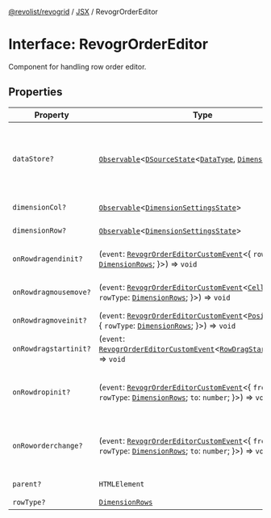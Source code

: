 [@revolist/revogrid](README.md) / [JSX](Namespace.JSX.md) / RevogrOrderEditor

# Interface: RevogrOrderEditor

Component for handling row order editor.

## Properties

| Property | Type | Description | Defined in |
| ------ | ------ | ------ | ------ |
| `dataStore?` | [`Observable`](TypeAlias.Observable.md)\<[`DSourceState`](TypeAlias.DSourceState.md)\<[`DataType`](TypeAlias.DataType.md), [`DimensionRows`](TypeAlias.DimensionRows.md)\>\> | Static stores, not expected to change during component lifetime | [src/components.d.ts:1970](https://github.com/revolist/revogrid/blob/13653d8ee505d63a363463d1b61354eec56320a1/src/components.d.ts#L1970) |
| `dimensionCol?` | [`Observable`](TypeAlias.Observable.md)\<[`DimensionSettingsState`](Interface.DimensionSettingsState.md)\> | Dimension settings X | [src/components.d.ts:1974](https://github.com/revolist/revogrid/blob/13653d8ee505d63a363463d1b61354eec56320a1/src/components.d.ts#L1974) |
| `dimensionRow?` | [`Observable`](TypeAlias.Observable.md)\<[`DimensionSettingsState`](Interface.DimensionSettingsState.md)\> | Dimension settings Y | [src/components.d.ts:1978](https://github.com/revolist/revogrid/blob/13653d8ee505d63a363463d1b61354eec56320a1/src/components.d.ts#L1978) |
| `onRowdragendinit?` | (`event`: [`RevogrOrderEditorCustomEvent`](Interface.RevogrOrderEditorCustomEvent.md)\<\{ `rowType`: [`DimensionRows`](TypeAlias.DimensionRows.md); \}\>) => `void` | Row drag ended started | [src/components.d.ts:1982](https://github.com/revolist/revogrid/blob/13653d8ee505d63a363463d1b61354eec56320a1/src/components.d.ts#L1982) |
| `onRowdragmousemove?` | (`event`: [`RevogrOrderEditorCustomEvent`](Interface.RevogrOrderEditorCustomEvent.md)\<[`Cell`](Interface.Cell.md) & \{ `rowType`: [`DimensionRows`](TypeAlias.DimensionRows.md); \}\>) => `void` | Row mouse move started | [src/components.d.ts:1986](https://github.com/revolist/revogrid/blob/13653d8ee505d63a363463d1b61354eec56320a1/src/components.d.ts#L1986) |
| `onRowdragmoveinit?` | (`event`: [`RevogrOrderEditorCustomEvent`](Interface.RevogrOrderEditorCustomEvent.md)\<[`PositionItem`](Interface.PositionItem.md) & \{ `rowType`: [`DimensionRows`](TypeAlias.DimensionRows.md); \}\>) => `void` | Row move started | [src/components.d.ts:1990](https://github.com/revolist/revogrid/blob/13653d8ee505d63a363463d1b61354eec56320a1/src/components.d.ts#L1990) |
| `onRowdragstartinit?` | (`event`: [`RevogrOrderEditorCustomEvent`](Interface.RevogrOrderEditorCustomEvent.md)\<[`RowDragStartDetails`](TypeAlias.RowDragStartDetails.md)\>) => `void` | Row drag started | [src/components.d.ts:1994](https://github.com/revolist/revogrid/blob/13653d8ee505d63a363463d1b61354eec56320a1/src/components.d.ts#L1994) |
| `onRowdropinit?` | (`event`: [`RevogrOrderEditorCustomEvent`](Interface.RevogrOrderEditorCustomEvent.md)\<\{ `from`: `number`; `rowType`: [`DimensionRows`](TypeAlias.DimensionRows.md); `to`: `number`; \}\>) => `void` | Row dragged, new range ready to be applied | [src/components.d.ts:1998](https://github.com/revolist/revogrid/blob/13653d8ee505d63a363463d1b61354eec56320a1/src/components.d.ts#L1998) |
| `onRoworderchange?` | (`event`: [`RevogrOrderEditorCustomEvent`](Interface.RevogrOrderEditorCustomEvent.md)\<\{ `from`: `number`; `rowType`: [`DimensionRows`](TypeAlias.DimensionRows.md); `to`: `number`; \}\>) => `void` | Row drag ended finished. Time to apply data | [src/components.d.ts:2006](https://github.com/revolist/revogrid/blob/13653d8ee505d63a363463d1b61354eec56320a1/src/components.d.ts#L2006) |
| `parent?` | `HTMLElement` | Parent element | [src/components.d.ts:2014](https://github.com/revolist/revogrid/blob/13653d8ee505d63a363463d1b61354eec56320a1/src/components.d.ts#L2014) |
| `rowType?` | [`DimensionRows`](TypeAlias.DimensionRows.md) | - | [src/components.d.ts:2015](https://github.com/revolist/revogrid/blob/13653d8ee505d63a363463d1b61354eec56320a1/src/components.d.ts#L2015) |
